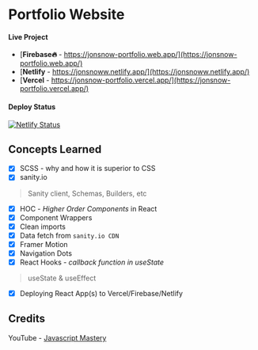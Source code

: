 
# Portfolio Website

#### Live Project
- [**Firebase🔥** - https://jonsnow-portfolio.web.app/](https://jonsnow-portfolio.web.app/)
- [**Netlify** - https://jonsnoww.netlify.app/](https://jonsnoww.netlify.app/)
- [**Vercel** - https://jonsnow-portfolio.vercel.app/](https://jonsnow-portfolio.vercel.app/)

#### Deploy Status
[![Netlify Status](https://api.netlify.com/api/v1/badges/ef531d2f-fd8a-4798-8b43-683f900b69a4/deploy-status)](https://app.netlify.com/sites/jonsnoww/deploys)

## Concepts Learned
- [x] SCSS - why and how it is superior to CSS
- [x] sanity.io 
> Sanity client, Schemas, Builders, etc
- [x] HOC - *Higher Order Components* in React
- [x] Component Wrappers
- [x] Clean imports
- [x] Data fetch from `sanity.io CDN`
- [x] Framer Motion 
- [x] Navigation Dots 
- [x] React Hooks - _callback function in useState_
> useState & useEffect
- [x] Deploying React App(s) to Vercel/Firebase/Netlify

## Credits 

YouTube - [Javascript Mastery](https://www.youtube.com/c/JavaScriptMastery) 